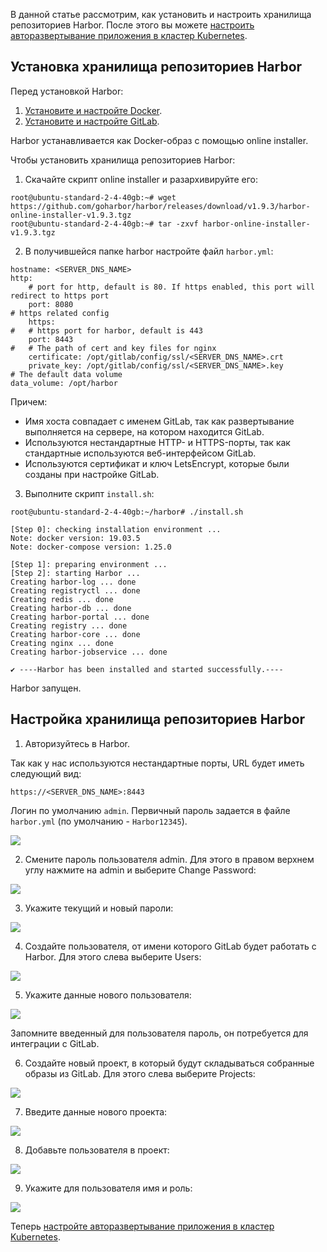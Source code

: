 В данной статье рассмотрим, как установить и настроить хранилища репозиториев Harbor. После этого вы можете [настроить авторазвертывание приложения в кластер Kubernetes](/ru/additionals/cases/cases-gitlab/case-k8s-app).

## Установка хранилища репозиториев Harbor

Перед установкой Harbor:

1. [Установите и настройте Docker](/ru/additionals/cases/cases-gitlab/case-docker).
2. [Установите и настройте GitLab](/ru/additionals/cases/cases-gitlab/case-gitlab).

Harbor устанавливается как Docker-образ с помощью online installer.

Чтобы установить хранилища репозиториев Harbor:

1. Скачайте скрипт online installer и разархивируйте его:

```
root@ubuntu-standard-2-4-40gb:~# wget https://github.com/goharbor/harbor/releases/download/v1.9.3/harbor-online-installer-v1.9.3.tgz
root@ubuntu-standard-2-4-40gb:~# tar -zxvf harbor-online-installer-v1.9.3.tgz
```

2. В получившейся папке harbor настройте файл `harbor.yml`:

```
hostname: <SERVER_DNS_NAME>
http:
    # port for http, default is 80. If https enabled, this port will redirect to https port
    port: 8080
# https related config
    https:
#   # https port for harbor, default is 443
    port: 8443
#   # The path of cert and key files for nginx
    certificate: /opt/gitlab/config/ssl/<SERVER_DNS_NAME>.crt
    private_key: /opt/gitlab/config/ssl/<SERVER_DNS_NAME>.key
# The default data volume
data_volume: /opt/harbor
```

Причем:

- Имя хоста совпадает с именем GitLab, так как развертывание выполняется на сервере, на котором находится GitLab.
- Используются нестандартные HTTP- и HTTPS-порты, так как стандартные используются веб-интерфейсом GitLab.
- Используются сертификат и ключ LetsEncrypt, которые были созданы при настройке GitLab.

3. Выполните скрипт `install.sh`:

```
root@ubuntu-standard-2-4-40gb:~/harbor# ./install.sh

[Step 0]: checking installation environment ...
Note: docker version: 19.03.5
Note: docker-compose version: 1.25.0

[Step 1]: preparing environment ...
[Step 2]: starting Harbor ...
Creating harbor-log ... done
Creating registryctl ... done
Creating redis ... done
Creating harbor-db ... done
Creating harbor-portal ... done
Creating registry ... done
Creating harbor-core ... done
Creating nginx ... done
Creating harbor-jobservice ... done

✔ ----Harbor has been installed and started successfully.----
```

Harbor запущен.

## Настройка хранилища репозиториев Harbor

1. Авторизуйтесь в Harbor.

Так как у нас используются нестандартные порты, URL будет иметь следующий вид:

```
https://<SERVER_DNS_NAME>:8443
```

Логин по умолчанию `admin`. Первичный пароль задается в файле `harbor.yml` (по умолчанию - `Harbor12345`).

**![](./assets/1583617538207-1583617538207.png)**

2. Смените пароль пользователя admin. Для этого в правом верхнем углу нажмите на admin и выберите Change Password:

**![](./assets/1583618632237-1583618632237.png)**

3. Укажите текущий и новый пароли:

**![](./assets/1583617032537-1583617032537.png)**

4. Создайте пользователя, от имени которого GitLab будет работать с Harbor. Для этого слева выберите Users:

![](./assets/1583617595313-1583617595313.png)

5. Укажите данные нового пользователя:

![](./assets/1583617032764-1583617032764.png)

<warn>

Запомните введенный для пользователя пароль, он потребуется для интеграции с GitLab.

</warn>

6. Создайте новый проект, в который будут складываться собранные образы из GitLab. Для этого слева выберите Projects:

![](./assets/1583617765191-1583617765191.png)

7. Введите данные нового проекта:

![](./assets/1583617822394-1583617822394.png)

8. Добавьте пользователя в проект:

**![](./assets/1583617874990-1583617874990.png)**

9. Укажите для пользователя имя и роль:

![](./assets/1583617528394-1583617528394.png)

Теперь [настройте авторазвертывание приложения в кластер Kubernetes](/ru/additionals/cases/cases-gitlab/case-k8s-app).
